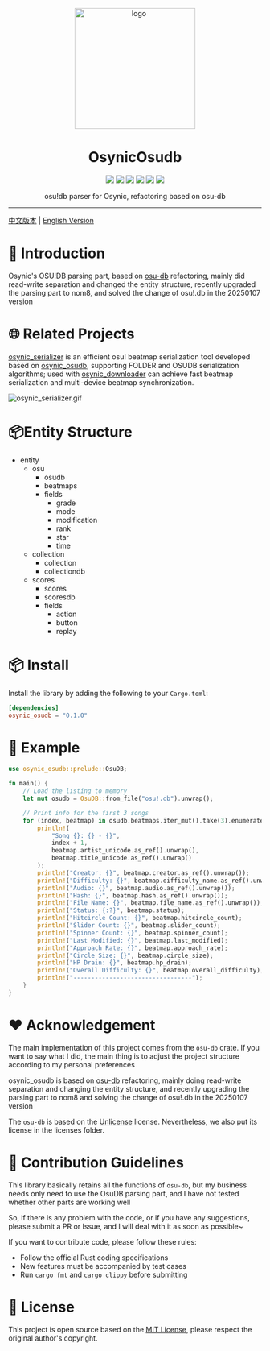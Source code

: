 <!-- markdownlint-disable MD033 MD041 MD045 -->
<p align="center" dir="auto">
    <img style="height:240px;width:240px" src="https://s2.loli.net/2025/03/10/GSsjOcHqdtBkyu9.png" alt="logo"/>
</p>

<h1 align="center" tabindex="-1" class="heading-element" dir="auto">OsynicOsudb</h1>

<p align="center">
  <a href="https://www.rust-lang.org/" target="_blank"><img src="https://img.shields.io/badge/Rust-1.85%2B-blue"/></a>
  <a href="https://crates.io/crates/osynic_osudb" target="_blank"><img src="https://img.shields.io/crates/v/osynic_osudb"/></a>
  <a href="https://docs.rs/osynic_osudb" target="_blank"><img src="https://img.shields.io/docsrs/osynic_osudb/0.1.2"/></a>
  <a href="https://github.com/osynicite/osynic_osudb" target="_blank"><img src="https://img.shields.io/badge/License-MIT-green.svg"/></a>
  <a href="https://discord.gg/JWyvc6M5" target="_blank"><img src="https://img.shields.io/badge/chat-discord-7289da.svg"/></a>
  <a href="https://github.com/osynicite" target="_blank"><img src="https://img.shields.io/badge/buy%20me-a%20coffee-orange.svg?style=flat-square"/></a>

</p>

<p align="center">
    osu!db parser for Osynic, refactoring based on osu-db
</p>

<hr />

[中文版本](README.md) | [English Version](README_EN.md)

# 📄 Introduction

Osynic's OSU!DB parsing part, based on [osu-db](https://crates.io/crates/osu-db) refactoring, mainly did read-write separation and changed the entity structure, recently upgraded the parsing part to nom8, and solved the change of osu!.db in the 20250107 version

# 🌐 Related Projects

[osynic_serializer](https://github.com/osynicite/osynic_serializer) is an efficient osu! beatmap serialization tool developed based on [osynic_osudb](https://github.com/osynicite/osynic_osudb), supporting FOLDER and OSUDB serialization algorithms; used with [osynic_downloader](https://github.com/osynicite/osynic_downloader) can achieve fast beatmap serialization and multi-device beatmap synchronization.

![osynic_serializer.gif](https://s2.loli.net/2025/03/10/cwsgFnTEa76xiWQ.gif)

# 📦Entity Structure

- entity
  - osu
    - osudb
    - beatmaps
    - fields
      - grade
      - mode
      - modification
      - rank
      - star
      - time
  - collection
    - collection
    - collectiondb
  - scores
    - scores
    - scoresdb
    - fields
      - action
      - button
      - replay

# 📦 Install

Install the library by adding the following to your `Cargo.toml`:

```toml
[dependencies]
osynic_osudb = "0.1.0"
```

# 📖 Example

```rust
use osynic_osudb::prelude::OsuDB;

fn main() {
    // Load the listing to memory
    let mut osudb = OsuDB::from_file("osu!.db").unwrap();

    // Print info for the first 3 songs
    for (index, beatmap) in osudb.beatmaps.iter_mut().take(3).enumerate() {
        println!(
            "Song {}: {} - {}",
            index + 1,
            beatmap.artist_unicode.as_ref().unwrap(),
            beatmap.title_unicode.as_ref().unwrap()
        );
        println!("Creator: {}", beatmap.creator.as_ref().unwrap());
        println!("Difficulty: {}", beatmap.difficulty_name.as_ref().unwrap());
        println!("Audio: {}", beatmap.audio.as_ref().unwrap());
        println!("Hash: {}", beatmap.hash.as_ref().unwrap());
        println!("File Name: {}", beatmap.file_name.as_ref().unwrap());
        println!("Status: {:?}", beatmap.status);
        println!("Hitcircle Count: {}", beatmap.hitcircle_count);
        println!("Slider Count: {}", beatmap.slider_count);
        println!("Spinner Count: {}", beatmap.spinner_count);
        println!("Last Modified: {}", beatmap.last_modified);
        println!("Approach Rate: {}", beatmap.approach_rate);
        println!("Circle Size: {}", beatmap.circle_size);
        println!("HP Drain: {}", beatmap.hp_drain);
        println!("Overall Difficulty: {}", beatmap.overall_difficulty);
        println!("---------------------------------");
    }
}
```

# ❤️ Acknowledgement

The main implementation of this project comes from the `osu-db` crate. If you want to say what I did, the main thing is to adjust the project structure according to my personal preferences

osynic_osudb is based on [osu-db](https://crates.io/crates/osu-db) refactoring, mainly doing read-write separation and changing the entity structure, and recently upgrading the parsing part to nom8 and solving the change of osu!.db in the 20250107 version

The `osu-db` is based on the [Unlicense](http://unlicense.org) license. Nevertheless, we also put its license in the licenses folder.

# 🤝 Contribution Guidelines

This library basically retains all the functions of `osu-db`, but my business needs only need to use the OsuDB parsing part, and I have not tested whether other parts are working well

So, if there is any problem with the code, or if you have any suggestions, please submit a PR or Issue, and I will deal with it as soon as possible~

If you want to contribute code, please follow these rules:

- Follow the official Rust coding specifications
- New features must be accompanied by test cases
- Run `cargo fmt` and `cargo clippy` before submitting

# 📜 License

This project is open source based on the [MIT License](LICENSE), please respect the original author's copyright.
